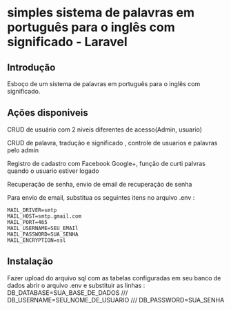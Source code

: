 # simples sistema de palavras em português para o inglês com significado - Laravel

## Introdução

Esboço de um sistema de palavras em português para o inglês com significado.


## Ações disponiveis

CRUD de usuário com 2 niveis diferentes de acesso(Admin, usuario)

CRUD de palavra, tradução e significado , controle de usuarios e palavras pelo admin

Registro de cadastro com Facebook Google+, função de curti palvras quando o usuario estiver logado

Recuperação de senha, envio de email de recuperação de senha

Para envio de email, substitua os seguintes itens no arquivo .env :

	MAIL_DRIVER=smtp
	MAIL_HOST=smtp.gmail.com
	MAIL_PORT=465
	MAIL_USERNAME=SEU_EMAIl
	MAIL_PASSWORD=SUA_SENHA
	MAIL_ENCRYPTION=ssl
  
  
## Instalação
Fazer upload do arquivo sql com as tabelas configuradas em seu banco de dados
abrir o arquivo .env e substituir as linhas : DB_DATABASE=SUA_BASE_DE_DADOS /// DB_USERNAME=SEU_NOME_DE_USUARIO /// DB_PASSWORD=SUA_SENHA
